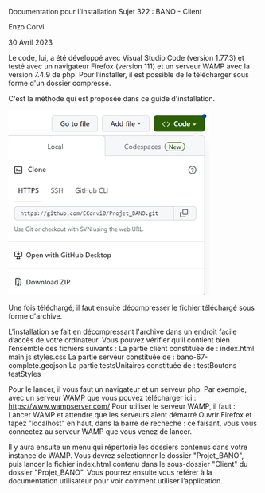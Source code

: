 Documentation pour l'installation
Sujet 322 : BANO - Client

Enzo Corvi

30 Avril 2023

Le code, lui, a été développé avec Visual Studio Code (version 1.77.3) et testé avec un
navigateur Firefox (version 111) et un serveur WAMP avec la version 7.4.9 de php.
Pour l’installer, il est possible de le télécharger sous forme d'un dossier compressé.

C'est la méthode qui est proposée dans ce guide d'installation.

![Image téléchargement](Images/Download.PNG)

Une fois téléchargé, il faut ensuite décompresser le fichier téléchargé sous forme d'archive.

L'installation se fait en décompressant l'archive dans un endroit facile d’accès de votre ordinateur. 
Vous pouvez vérifier qu’il contient bien l’ensemble des fichiers suivants :
    La partie client constituée de :
    index.html
    main.js
    styles.css
    La partie serveur constituée de :
    bano-67-complete.geojson
    La partie testsUnitaires constituée de :
    testBoutons
    testStyles

Pour le lancer, il vous faut un navigateur et un serveur php.
Par exemple, avec un serveur WAMP que vous pouvez télécharger ici : https://www.wampserver.com/
Pour utiliser le serveur WAMP, il faut :
Lancer WAMP et attendre que les serveurs aient démarré
Ouvrir Firefox et tapez "localhost" en haut, dans la barre de
recheche : ce faisant, vous vous connectez au serveur WAMP que vous venez de
lancer. 

Il y aura ensuite un menu qui répertorie les dossiers contenus dans votre instance de WAMP.
Vous devrez sélectionner le dossier "Projet_BANO", puis lancer le fichier index.html contenu dans le sous-dossier "Client" du dossier "Projet_BANO".
Vous pourrez ensuite vous référer à la documentation utilisateur pour voir comment utiliser l’application.
    